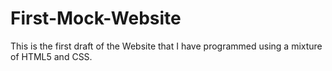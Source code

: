 First-Mock-Website
==================

This is the first draft of the Website that I have programmed using a mixture of HTML5 and CSS. 

